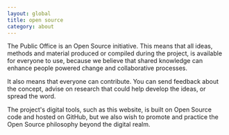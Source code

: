 ```yaml
---
layout: global
title: open source
category: about
---
```


The Public Office is an Open Source initiative. This means that all ideas, methods and material produced or compiled during the project, is available for everyone to use, because we believe that shared knowledge can enhance people powered change and collaborative processes. 

It also means that everyone can contribute. You can send feedback about the concept, advise on research that could help develop the ideas, or spread the word. 

The project's digital tools, such as this website, is built on Open Source code and hosted on GitHub, but we also wish to promote and practice the Open Source philosophy beyond the digital realm.